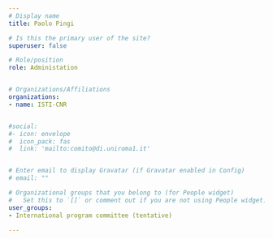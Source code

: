 ```yaml
---
# Display name
title: Paolo Pingi

# Is this the primary user of the site?
superuser: false

# Role/position
role: Administation


# Organizations/Affiliations
organizations:
- name: ISTI-CNR


#social:
#- icon: envelope
#  icon_pack: fas
#  link: 'mailto:comito@di.uniroma1.it'


# Enter email to display Gravatar (if Gravatar enabled in Config)
# email: ""

# Organizational groups that you belong to (for People widget)
#   Set this to `[]` or comment out if you are not using People widget.
user_groups:
- International program committee (tentative)

---
```

